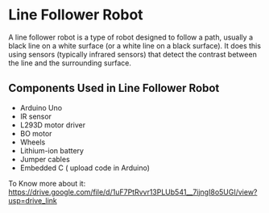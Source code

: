 # Line Follower Robot
A line follower robot is a type of robot designed to follow a path, usually a black line on a white surface (or a white line on a black surface). It does this using sensors (typically infrared sensors) that detect the contrast between the line and the surrounding surface.

## Components Used in Line Follower Robot
* Arduino Uno
* IR sensor
* L293D motor driver
* BO motor
* Wheels
* Lithium-ion battery
* Jumper cables
* Embedded C ( upload code in Arduino)

To Know more about it: https://drive.google.com/file/d/1uF7PtRvvr13PLUb541__7ijngI8o5UGI/view?usp=drive_link
